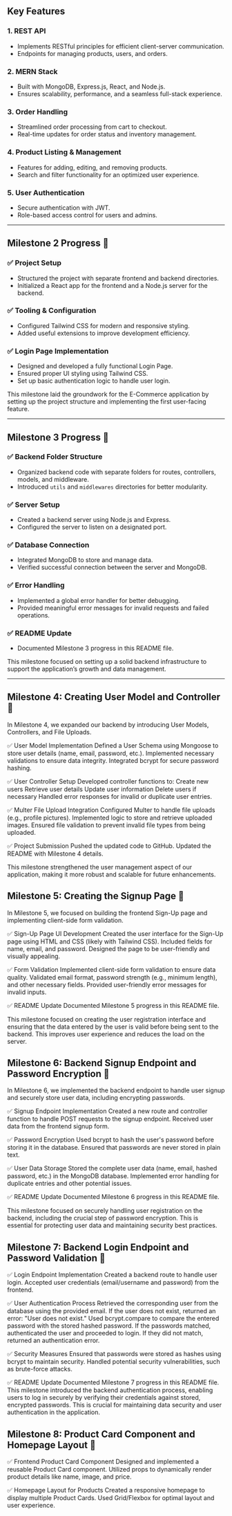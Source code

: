 

## Key Features

### 1. REST API
- Implements RESTful principles for efficient client-server communication.
- Endpoints for managing products, users, and orders.

### 2. MERN Stack
- Built with MongoDB, Express.js, React, and Node.js.
- Ensures scalability, performance, and a seamless full-stack experience.

### 3. Order Handling
- Streamlined order processing from cart to checkout.
- Real-time updates for order status and inventory management.

### 4. Product Listing & Management
- Features for adding, editing, and removing products.
- Search and filter functionality for an optimized user experience.

### 5. User Authentication
- Secure authentication with JWT.
- Role-based access control for users and admins.

---

## Milestone 2 Progress 🚀

### ✅ Project Setup
- Structured the project with separate frontend and backend directories.
- Initialized a React app for the frontend and a Node.js server for the backend.

### ✅ Tooling & Configuration
- Configured Tailwind CSS for modern and responsive styling.
- Added useful extensions to improve development efficiency.

### ✅ Login Page Implementation
- Designed and developed a fully functional Login Page.
- Ensured proper UI styling using Tailwind CSS.
- Set up basic authentication logic to handle user login.

This milestone laid the groundwork for the E-Commerce application by setting up the project structure and implementing the first user-facing feature.

---

## Milestone 3 Progress 🚀

### ✅ Backend Folder Structure
- Organized backend code with separate folders for routes, controllers, models, and middleware.
- Introduced `utils` and `middlewares` directories for better modularity.

### ✅ Server Setup
- Created a backend server using Node.js and Express.
- Configured the server to listen on a designated port.

### ✅ Database Connection
- Integrated MongoDB to store and manage data.
- Verified successful connection between the server and MongoDB.

### ✅ Error Handling
- Implemented a global error handler for better debugging.
- Provided meaningful error messages for invalid requests and failed operations.

### ✅ README Update
- Documented Milestone 3 progress in this README file.

This milestone focused on setting up a solid backend infrastructure to support the application’s growth and data management.

---

## Milestone 4: Creating User Model and Controller 🚀

In Milestone 4, we expanded our backend by introducing User Models, Controllers, and File Uploads.

✅ User Model Implementation
Defined a User Schema using Mongoose to store user details (name, email, password, etc.).
Implemented necessary validations to ensure data integrity.
Integrated bcrypt for secure password hashing. 

✅ User Controller Setup
Developed controller functions to:
Create new users
Retrieve user details
Update user information
Delete users if necessary
Handled error responses for invalid or duplicate user entries.

✅ Multer File Upload Integration
Configured Multer to handle file uploads (e.g., profile pictures).
Implemented logic to store and retrieve uploaded images.
Ensured file validation to prevent invalid file types from being uploaded.

✅ Project Submission
Pushed the updated code to GitHub.
Updated the README with Milestone 4 details.

This milestone strengthened the user management aspect of our application, making it more robust and scalable for future enhancements.

## Milestone 5: Creating the Signup Page 🚀
In Milestone 5, we focused on building the frontend Sign-Up page and implementing client-side form validation.

✅ Sign-Up Page UI Development
Created the user interface for the Sign-Up page using HTML and CSS (likely with Tailwind CSS).
Included fields for name, email, and password.
Designed the page to be user-friendly and visually appealing.

✅ Form Validation
Implemented client-side form validation to ensure data quality.
Validated email format, password strength (e.g., minimum length), and other necessary fields.
Provided user-friendly error messages for invalid inputs.

✅ README Update
Documented Milestone 5 progress in this README file.

This milestone focused on creating the user registration interface and ensuring that the data entered by the user is valid before being sent to the backend. This improves user experience and reduces the load on the server.

## Milestone 6: Backend Signup Endpoint and Password Encryption 🚀
In Milestone 6, we implemented the backend endpoint to handle user signup and securely store user data, including encrypting passwords.

✅ Signup Endpoint Implementation
Created a new route and controller function to handle POST requests to the signup endpoint.
Received user data from the frontend signup form.

✅ Password Encryption
Used bcrypt to hash the user's password before storing it in the database.
Ensured that passwords are never stored in plain text.

✅ User Data Storage
Stored the complete user data (name, email, hashed password, etc.) in the MongoDB database.
Implemented error handling for duplicate entries and other potential issues.

✅ README Update
Documented Milestone 6 progress in this README file.

This milestone focused on securely handling user registration on the backend, including the crucial step of password encryption. This is essential for protecting user data and maintaining security best practices.

## Milestone 7: Backend Login Endpoint and Password Validation 🚀

✅ Login Endpoint Implementation
Created a backend route to handle user login.
Accepted user credentials (email/username and password) from the frontend.

✅ User Authentication Process
Retrieved the corresponding user from the database using the provided email.
If the user does not exist, returned an error: "User does not exist."
Used bcrypt.compare to compare the entered password with the stored hashed password.
If the passwords matched, authenticated the user and proceeded to login.
If they did not match, returned an authentication error.

✅ Security Measures
Ensured that passwords were stored as hashes using bcrypt to maintain security.
Handled potential security vulnerabilities, such as brute-force attacks.

✅ README Update
Documented Milestone 7 progress in this README file.
This milestone introduced the backend authentication process, enabling users to log in securely by verifying their credentials against stored, encrypted passwords. This is crucial for maintaining data security and user authentication in the application.

## Milestone 8: Product Card Component and Homepage Layout 🚀

✅ Frontend Product Card Component
Designed and implemented a reusable Product Card component.
Utilized props to dynamically render product details like name, image, and price.

✅ Homepage Layout for Products
Created a responsive homepage to display multiple Product Cards.
Used Grid/Flexbox for optimal layout and user experience.
